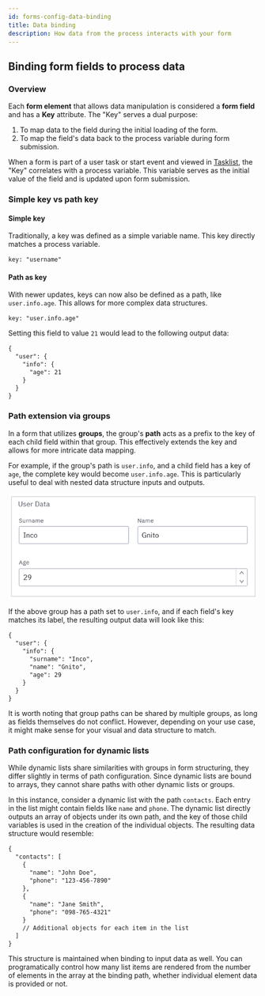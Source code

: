 ```yaml
---
id: forms-config-data-binding
title: Data binding
description: How data from the process interacts with your form
---
```


## Binding form fields to process data

### Overview

Each **form element** that allows data manipulation is considered a **form field** and has a **Key** attribute. The "Key" serves a dual purpose:

1. To map data to the field during the initial loading of the form.
2. To map the field's data back to the process variable during form submission.

When a form is part of a user task or start event and viewed in [Tasklist](../../../tasklist/introduction-to-tasklist.md), the "Key" correlates with a process variable. This variable serves as the initial value of the field and is updated upon form submission.

### Simple key vs path key

#### Simple key

Traditionally, a key was defined as a simple variable name. This key directly matches a process variable.

```
key: "username"
```

#### Path as key

With newer updates, keys can now also be defined as a path, like `user.info.age`. This allows for more complex data structures.

```
key: "user.info.age"
```

Setting this field to value `21` would lead to the following output data:

```
{
  "user": {
	"info": {
	  "age": 21
	}
  }
}
```

### Path extension via groups

In a form that utilizes **groups**, the group's **path** acts as a prefix to the key of each child field within that group. This effectively extends the key and allows for more intricate data mapping.

For example, if the group's path is `user.info`, and a child field has a key of `age`, the complete key would become `user.info.age`. This is particularly useful to deal with nested data structure inputs and outputs.

![Group Example Image](../assets/group-mapping-example.png)

If the above group has a path set to `user.info`, and if each field's key matches its label, the resulting output data will look like this:

```
{
  "user": {
    "info": {
      "surname": "Inco",
      "name": "Gnito",
      "age": 29
    }
  }
}
```

It is worth noting that group paths can be shared by multiple groups, as long as fields themselves do not conflict. However, depending on your use case, it might make sense for your visual and data structure to match.

### Path configuration for dynamic lists

While dynamic lists share similarities with groups in form structuring, they differ slightly in terms of path configuration. Since dynamic lists are bound to arrays, they cannot share paths with other dynamic lists or groups.

In this instance, consider a dynamic list with the path `contacts`. Each entry in the list might contain fields like `name` and `phone`. The dynamic list directly outputs an array of objects under its own path, and the key of those child variables is used in the creation of the individual objects. The resulting data structure would resemble:

```
{
  "contacts": [
    {
      "name": "John Doe",
      "phone": "123-456-7890"
    },
    {
      "name": "Jane Smith",
      "phone": "098-765-4321"
    }
    // Additional objects for each item in the list
  ]
}
```

This structure is maintained when binding to input data as well. You can programatically control how many list items are rendered from the number of elements in the array at the binding path, whether individual element data is provided or not.
